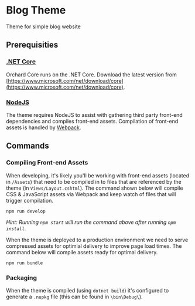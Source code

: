 # Blog Theme

Theme for simple blog website

## Prerequisities

### [.NET Core](https://docs.microsoft.com/en-us/dotnet/core/)

Orchard Core runs on the .NET Core. Download the latest version from [https://www.microsoft.com/net/download/core](https://www.microsoft.com/net/download/core).

### [NodeJS](https://nodejs.org/en/)

The theme requires NodeJS to assist with gathering third party front-end dependencies and compiles front-end assets. Compilation of front-end assets is handled by [Webpack](https://webpack.js.org/).

## Commands

### Compiling Front-end Assets

When developing, it's likely you'll be working with front-end assets (located in `/Assets`) that need to be compiled in to files that are referenced by the theme (in `Views/Layout.cshtml`). The command shown below will compile CSS & JavaScript assets via Webpack and keep watch of files that will trigger compilation.

    npm run develop

*Hint: Running `npm start` will run the command above after running `npm install`.*

When the theme is deployed to a production environment we need to serve compressed assets for optimial delivery to improve page load times. The command below will compile assets ready for optimal delivery.

    npm run bundle

### Packaging

When the theme is compiled (using `dotnet build`) it's configured to generate a `.nupkg` file (this can be found in `\bin\Debug\`).